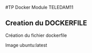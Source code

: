 #TP Docker
Module TELEDAM11

## Creation du DOCKERFILE 

Création du fichier dockerfile 

Image ubuntu:latest